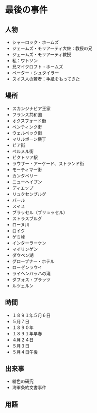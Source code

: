 最後の事件
===

## 人物

- シャーロック・ホームズ
- ジェームズ・モリアーティ大佐：教授の兄
- ジェームズ・モリアーティ教授
- 私：ワトソン
- 兄マイクロフト・ホームズ
- ペーター・シュタイラー
- スイス人の若者：手紙をもってきた

## 場所

- スカンジナビア王家
- フランス共和国
- オクスフォード街
- ベンティンク街
- ウェルベック街
- マリルボーン横丁
- ビア街
- ペルメル街
- ビクトリア駅
- ラウザー・アーケード、ストランド街
- モーティマー街
- カンタベリー
- ニューヘイブン
- ディエップ
- リュクセンブルグ
- バール
- スイス
- ブラッセル（ブリュッセル）
- ストラスブルグ
- ローヌ川
- ロイク
- ゲミ峠
- インターラーケン
- マイリンゲン
- ダウベン湖
- グローブナー・ホテル
- ローゼンラウイ
- ライヘンバッハの滝
- ダフォス・プラッツ
- ルツェルン

## 時間

- １８９１年５月６日
- ５月７日
- １８９０年
- １８９１年早春
- ４月２４日
- ５月３日
- ５月４日午後

## 出来事

- 緋色の研究
- 海軍条約文書事件

## 用語

